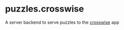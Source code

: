 # puzzles.crosswise

A server backend to serve puzzles to the
[crosswise](https://github.com/benweedon/crosswise) app